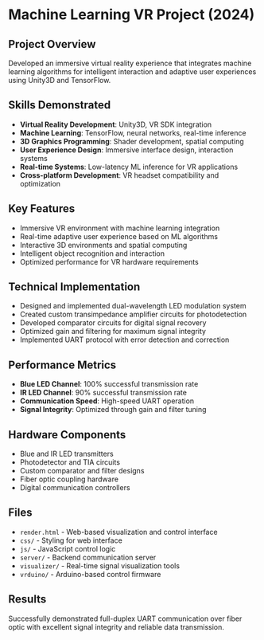 # Machine Learning VR Project (2024)

## Project Overview
Developed an immersive virtual reality experience that integrates machine learning algorithms for intelligent interaction and adaptive user experiences using Unity3D and TensorFlow.

## Skills Demonstrated
- **Virtual Reality Development**: Unity3D, VR SDK integration
- **Machine Learning**: TensorFlow, neural networks, real-time inference
- **3D Graphics Programming**: Shader development, spatial computing
- **User Experience Design**: Immersive interface design, interaction systems
- **Real-time Systems**: Low-latency ML inference for VR applications
- **Cross-platform Development**: VR headset compatibility and optimization

## Key Features
- Immersive VR environment with machine learning integration
- Real-time adaptive user experience based on ML algorithms
- Interactive 3D environments and spatial computing
- Intelligent object recognition and interaction
- Optimized performance for VR hardware requirements

## Technical Implementation
- Designed and implemented dual-wavelength LED modulation system
- Created custom transimpedance amplifier circuits for photodetection
- Developed comparator circuits for digital signal recovery
- Optimized gain and filtering for maximum signal integrity
- Implemented UART protocol with error detection and correction

## Performance Metrics
- **Blue LED Channel**: 100% successful transmission rate
- **IR LED Channel**: 90% successful transmission rate
- **Communication Speed**: High-speed UART operation
- **Signal Integrity**: Optimized through gain and filter tuning

## Hardware Components
- Blue and IR LED transmitters
- Photodetector and TIA circuits
- Custom comparator and filter designs
- Fiber optic coupling hardware
- Digital communication controllers

## Files
- `render.html` - Web-based visualization and control interface
- `css/` - Styling for web interface
- `js/` - JavaScript control logic
- `server/` - Backend communication server
- `visualizer/` - Real-time signal visualization tools
- `vrduino/` - Arduino-based control firmware

## Results
Successfully demonstrated full-duplex UART communication over fiber optic with excellent signal integrity and reliable data transmission.
